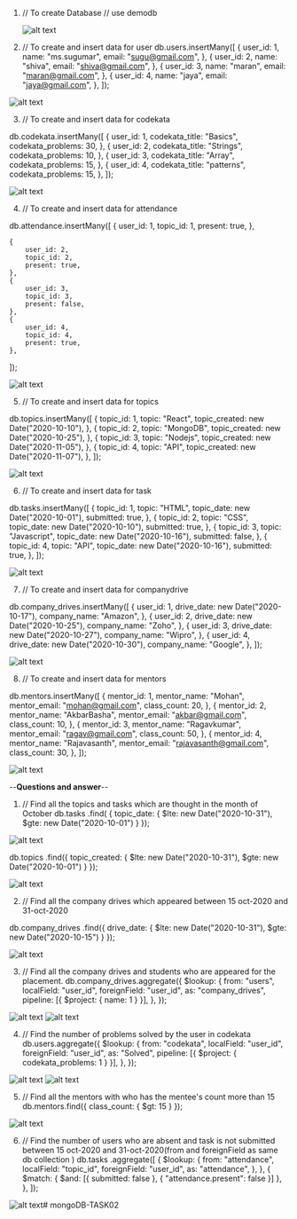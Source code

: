 1. // To create Database
   // use demodb

   ![alt text](image.png)

2. // To create and insert data for user
db.users.insertMany([
    {
        user_id: 1,
        name: "ms.sugumar",
        email: "sugu@gmail.com",
    },
    {
        user_id: 2,
        name: "shiva",
        email: "shiva@gmail.com",
    },
    {
        user_id: 3,
        name: "maran",
        email: "maran@gmail.com",
    },
    {
        user_id: 4,
        name: "jaya",
        email: "jaya@gmail.com",
    },
]);

![alt text](image-1.png)

3. // To create and insert data for codekata

db.codekata.insertMany([
    {
        user_id: 1,
        codekata_title: "Basics",
        codekata_problems: 30,
    },
    {
        user_id: 2,
        codekata_title: "Strings",
        codekata_problems: 10,
    },
    {
        user_id: 3,
        codekata_title: "Array",
        codekata_problems: 15,
    },
    {
        user_id: 4,
        codekata_title: "patterns",
        codekata_problems: 15,
    },
]);

![alt text](image-2.png)

4. // To create and insert data for attendance

db.attendance.insertMany([
    {
        user_id: 1,
        topic_id: 1,
        present: true,
    },

    {
        user_id: 2,
        topic_id: 2,
        present: true,
    },
    {
        user_id: 3,
        topic_id: 3,
        present: false,
    },
    {
        user_id: 4,
        topic_id: 4,
        present: true,
    },
]);

![alt text](image-3.png)

5. // To create and insert data for topics

db.topics.insertMany([
    {
        topic_id: 1,
        topic: "React",
        topic_created: new Date("2020-10-10"),
    },
    {
        topic_id: 2,
        topic: "MongoDB",
        topic_created: new Date("2020-10-25"),
    },
    {
        topic_id: 3,
        topic: "Nodejs",
        topic_created: new Date("2020-11-05"),
    },
    {
        topic_id: 4,
        topic: "API",
        topic_created: new Date("2020-11-07"),
    },
]);

![alt text](image-4.png)

6. // To create and insert data for task

db.tasks.insertMany([
    {
        topic_id: 1,
        topic: "HTML",
        topic_date: new Date("2020-10-01"),
        submitted: true,
    },
    {
        topic_id: 2,
        topic: "CSS",
        topic_date: new Date("2020-10-10"),
        submitted: true,
    },
    {
        topic_id: 3,
        topic: "Javascript",
        topic_date: new Date("2020-10-16"),
        submitted: false,
    },
    {
        topic_id: 4,
        topic: "API",
        topic_date: new Date("2020-10-16"),
        submitted: true,
    },
]);

![alt text](image-5.png)

7. // To create and insert data for companydrive

db.company_drives.insertMany([
    {
        user_id: 1,
        drive_date: new Date("2020-10-17"),
        company_name: "Amazon",
    },
    {
        user_id: 2,
        drive_date: new Date("2020-10-25"),
        company_name: "Zoho",
    },
    {
        user_id: 3,
        drive_date: new Date("2020-10-27"),
        company_name: "Wipro",
    },
    {
        user_id: 4,
        drive_date: new Date("2020-10-30"),
        company_name: "Google",
    },
]);

![alt text](image-6.png)

8. // To create and insert data for mentors

db.mentors.insertMany([
    {
        mentor_id: 1,
        mentor_name: "Mohan",
        mentor_email: "mohan@gmail.com",
        class_count: 20,
    },
    {
        mentor_id: 2,
        mentor_name: "AkbarBasha",
        mentor_email: "akbar@gmail.com",
        class_count: 10,
    },
    {
        mentor_id: 3,
        mentor_name: "Ragavkumar",
        mentor_email: "ragav@gmail.com",
        class_count: 50,
    },
    {
        mentor_id: 4,
        mentor_name: "Rajavasanth",
        mentor_email: "rajavasanth@gmail.com",
        class_count: 30,
    },
]);

![alt text](image-7.png)

--**Questions and answer**--
1. // Find all the topics and tasks which are thought in the month of October
db.tasks
    .find(
        { topic_date: { $lte: new Date("2020-10-31"), $gte: new Date("2020-10-01") } });

![alt text](image-8.png)

db.topics
    .find({ topic_created: { $lte: new Date("2020-10-31"), $gte: new Date("2020-10-01") } });

![alt text](image-9.png)    

2. // Find all the company drives which appeared between 15 oct-2020 and 31-oct-2020

db.company_drives
    .find({ drive_date: { $lte: new Date("2020-10-31"), $gte: new Date("2020-10-15") } });

![alt text](image-10.png)    

3. // Find all the company drives and students who are appeared for the placement.
db.company_drives.aggregate({
    $lookup: {
        from: "users",
        localField: "user_id",
        foreignField: "user_id",
        as: "company_drives",
        pipeline: [{ $project: { name: 1 } }],
    },
});

![alt text](image-11.png)
![alt text](image-12.png)

4. // Find the number of problems solved by the user in codekata
db.users.aggregate({
    $lookup: {
        from: "codekata",
        localField: "user_id",
        foreignField: "user_id",
        as: "Solved",
        pipeline: [{ $project: { codekata_problems: 1 } }],
    },
});

![alt text](image-13.png)
![alt text](image-14.png)

5. // Find all the mentors with who has the mentee's count more than 15
db.mentors.find({ class_count: { $gt: 15 } });

![alt text](image-15.png)

6. // Find the number of users who are absent and task is not submitted between 15 oct-2020 and 31-oct-2020(from and foreignField as same db collection )
db.tasks
    .aggregate([
        {
            $lookup: {
                from: "attendance",
                localField: "topic_id",
                foreignField: "user_id",
                as: "attendance",
            },
        },
        {
            $match: { $and: [{ submitted: false }, { "attendance.present": false }] },
        },
    ]);

![alt text](image-16.png)#   m o n g o D B - T A S K 0 2 
 
 